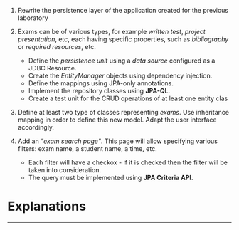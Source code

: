 1. Rewrite the persistence layer of the application created for the previous laboratory

2. Exams can be of various types, for example _written test_, _project presentation_, etc, 
each having specific properties, such as _bibliography_ or _required resources_, etc. 
	-   Define the  _persistence unit_  using a  _data source_  configured as a JDBC Resource.
	-   Create the  _EntityManager_  objects using dependency injection.
	-   Define the mappings using JPA-only annotations.
	-   Implement the repository classes using  **JPA-QL**.
	-   Create a test unit for the CRUD operations of at least one entity clas

3. Define at least two type of classes representing _exams_. Use inheritance mapping in order to define this new model. Adapt the user interface accordingly.

4. Add an _"exam search page"_. This page will allow specifying various filters: exam name, a student name, a time, etc.
	 -   Each filter will have a checkox - if it is checked then the filter will be taken into consideration.
	 - 	 The query must be implemented using  **JPA Criteria API**.


# **Explanations**
---
